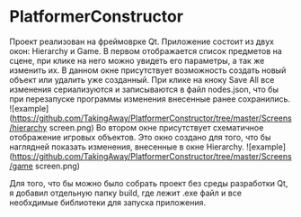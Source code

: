 # PlatformerConstructor
Проект реализован на фреймоврке Qt.
Приложение состоит из двух окон: Hierarchy и Game.
В первом отображается список предметов на сцене, при клике на него можно увидеть его параметры, а так же изменить их.
В данном окне присутствует возможность создать новый объект или удалить уже созданный.
При клике на кноку Save All все изменения сериализуются и записываются в файл nodes.json, что бы при перезапуске программы изменения внесенные ранее сохранились.
![example](https://github.com/TakingAway/PlatformerConstructor/tree/master/Screens/hierarchy screen.png)
Во втором окне присутствует схематичное отображение игровых объектов. Это окно создано для того, что бы наглядней показать изменения, внесенные в окне Hierarchy.
![example](https://github.com/TakingAway/PlatformerConstructor/tree/master/Screens/game screen.png)

Для того, что бы можно было собрать проект без среды разработки Qt, я добавил отдельную папку build, где лежит .exe файл и все необхдимые библиотеки для запуска приложения.

